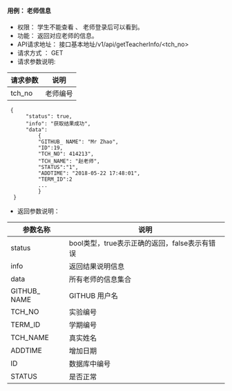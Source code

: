 #### 用例： 老师信息
- 权限： 学生不能查看 、 老师登录后可以看到。
- 功能： 返回对应老师的信息。
- API请求地址： 接口基本地址/v1/api/getTeacherInfo/<tch_no>
- 请求方式 ： GET
- 请求参数说明: 

请求参数 | 说明
---|---
tch_no | 老师编号

```
 {
      "status": true,
      "info": "获取结果成功",
      "data": 
          {
          "GITHUB_ NAME": "Mr Zhao",
          "ID":19,
          "TCH_NO": 414213",
          "TCH_NAME": "赵老师",
          "STATUS":"1",
          "ADDTIME": "2018-05-22 17:48:01",
          "TERM_ID":2
          ...
          }
  }

```
- 返回参数说明：

参数名称	| 说明
---|---
status | bool类型，true表示正确的返回，false表示有错误
info | 返回结果说明信息
data | 所有老师的信息集合
GITHUB_ NAME | 	GITHUB 用户名
TCH_NO |实验编号
TERM_ID | 学期编号
TCH_NAME | 真实姓名
ADDTIME | 增加日期
ID | 数据库中编号
STATUS | 是否正常

